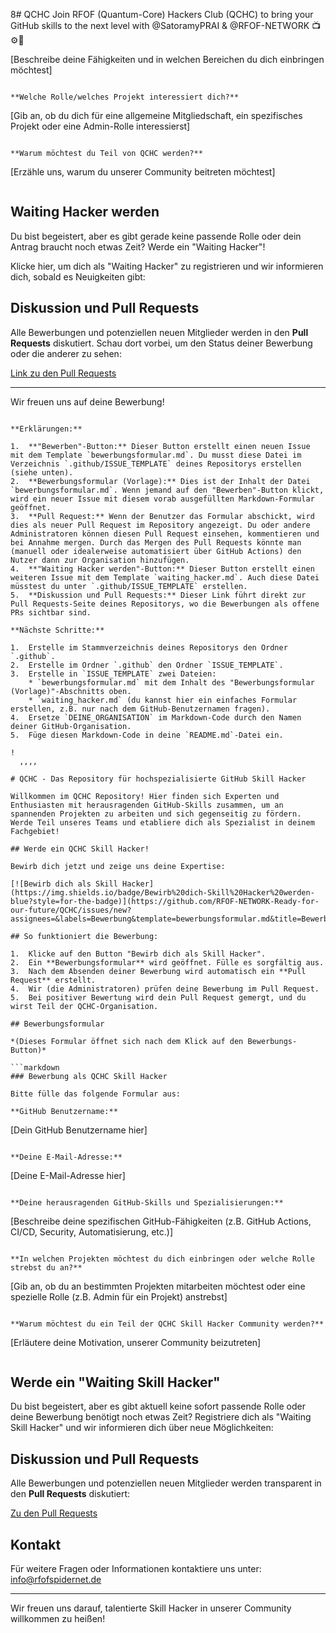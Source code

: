 8# QCHC
Join RFOF  (Quantum-Core) Hackers Club (QCHC) to bring your GitHub skills to the next level with @SatoramyPRAI &amp; @RFOF-NETWORK 📺⚙️👾


[Beschreibe deine Fähigkeiten und in welchen Bereichen du dich einbringen möchtest]

```

**Welche Rolle/welches Projekt interessiert dich?**
```

[Gib an, ob du dich für eine allgemeine Mitgliedschaft, ein spezifisches Projekt oder eine Admin-Rolle interessierst]

```

**Warum möchtest du Teil von QCHC werden?**
```

[Erzähle uns, warum du unserer Community beitreten möchtest]

```
```

## Waiting Hacker werden

Du bist begeistert, aber es gibt gerade keine passende Rolle oder dein Antrag braucht noch etwas Zeit? Werde ein "Waiting Hacker"\!

Klicke hier, um dich als "Waiting Hacker" zu registrieren und wir informieren dich, sobald es Neuigkeiten gibt:

[](https://www.google.com/search?q=https://github.com/DEINE_ORGANISATION/QCHC/issues/new%3Fassignees%3D%26labels%3DWaiting%2520Hacker%26template%3Dwaiting_hacker.md%26title%3DNeuer%2520Waiting%2520Hacker)

## Diskussion und Pull Requests

Alle Bewerbungen und potenziellen neuen Mitglieder werden in den **Pull Requests** diskutiert. Schau dort vorbei, um den Status deiner Bewerbung oder die anderer zu sehen:

[Link zu den Pull Requests](https://www.google.com/search?q=https://github.com/DEINE_ORGANISATION/QCHC/pulls)

-----

Wir freuen uns auf deine Bewerbung\!

```

**Erklärungen:**

1.  **"Bewerben"-Button:** Dieser Button erstellt einen neuen Issue mit dem Template `bewerbungsformular.md`. Du musst diese Datei im Verzeichnis `.github/ISSUE_TEMPLATE` deines Repositorys erstellen (siehe unten).
2.  **Bewerbungsformular (Vorlage):** Dies ist der Inhalt der Datei `bewerbungsformular.md`. Wenn jemand auf den "Bewerben"-Button klickt, wird ein neuer Issue mit diesem vorab ausgefüllten Markdown-Formular geöffnet.
3.  **Pull Request:** Wenn der Benutzer das Formular abschickt, wird dies als neuer Pull Request im Repository angezeigt. Du oder andere Administratoren können diesen Pull Request einsehen, kommentieren und bei Annahme mergen. Durch das Mergen des Pull Requests könnte man (manuell oder idealerweise automatisiert über GitHub Actions) den Nutzer dann zur Organisation hinzufügen.
4.  **"Waiting Hacker werden"-Button:** Dieser Button erstellt einen weiteren Issue mit dem Template `waiting_hacker.md`. Auch diese Datei müsstest du unter `.github/ISSUE_TEMPLATE` erstellen.
5.  **Diskussion und Pull Requests:** Dieser Link führt direkt zur Pull Requests-Seite deines Repositorys, wo die Bewerbungen als offene PRs sichtbar sind.

**Nächste Schritte:**

1.  Erstelle im Stammverzeichnis deines Repositorys den Ordner `.github`.
2.  Erstelle im Ordner `.github` den Ordner `ISSUE_TEMPLATE`.
3.  Erstelle in `ISSUE_TEMPLATE` zwei Dateien:
    * `bewerbungsformular.md` mit dem Inhalt des "Bewerbungsformular (Vorlage)"-Abschnitts oben.
    * `waiting_hacker.md` (du kannst hier ein einfaches Formular erstellen, z.B. nur nach dem GitHub-Benutzernamen fragen).
4.  Ersetze `DEINE_ORGANISATION` im Markdown-Code durch den Namen deiner GitHub-Organisation.
5.  Füge diesen Markdown-Code in deine `README.md`-Datei ein.

!
  ,,,,

# QCHC - Das Repository für hochspezialisierte GitHub Skill Hacker

Willkommen im QCHC Repository! Hier finden sich Experten und Enthusiasten mit herausragenden GitHub-Skills zusammen, um an spannenden Projekten zu arbeiten und sich gegenseitig zu fördern. Werde Teil unseres Teams und etabliere dich als Spezialist in deinem Fachgebiet!

## Werde ein QCHC Skill Hacker!

Bewirb dich jetzt und zeige uns deine Expertise:

[![Bewirb dich als Skill Hacker](https://img.shields.io/badge/Bewirb%20dich-Skill%20Hacker%20werden-blue?style=for-the-badge)](https://github.com/RFOF-NETWORK-Ready-for-our-future/QCHC/issues/new?assignees=&labels=Bewerbung&template=bewerbungsformular.md&title=Bewerbung%20als%20Skill%20Hacker)

## So funktioniert die Bewerbung:

1.  Klicke auf den Button "Bewirb dich als Skill Hacker".
2.  Ein **Bewerbungsformular** wird geöffnet. Fülle es sorgfältig aus.
3.  Nach dem Absenden deiner Bewerbung wird automatisch ein **Pull Request** erstellt.
4.  Wir (die Administratoren) prüfen deine Bewerbung im Pull Request.
5.  Bei positiver Bewertung wird dein Pull Request gemergt, und du wirst Teil der QCHC-Organisation.

## Bewerbungsformular

*(Dieses Formular öffnet sich nach dem Klick auf den Bewerbungs-Button)*

```markdown
### Bewerbung als QCHC Skill Hacker

Bitte fülle das folgende Formular aus:

**GitHub Benutzername:**
````

[Dein GitHub Benutzername hier]

```

**Deine E-Mail-Adresse:**
```

[Deine E-Mail-Adresse hier]

```

**Deine herausragenden GitHub-Skills und Spezialisierungen:**
```

[Beschreibe deine spezifischen GitHub-Fähigkeiten (z.B. GitHub Actions, CI/CD, Security, Automatisierung, etc.)]

```

**In welchen Projekten möchtest du dich einbringen oder welche Rolle strebst du an?**
```

[Gib an, ob du an bestimmten Projekten mitarbeiten möchtest oder eine spezielle Rolle (z.B. Admin für ein Projekt) anstrebst]

```

**Warum möchtest du ein Teil der QCHC Skill Hacker Community werden?**
```

[Erläutere deine Motivation, unserer Community beizutreten]

```
```

## Werde ein "Waiting Skill Hacker"

Du bist begeistert, aber es gibt aktuell keine sofort passende Rolle oder deine Bewerbung benötigt noch etwas Zeit? Registriere dich als "Waiting Skill Hacker" und wir informieren dich über neue Möglichkeiten:

[](https://www.google.com/search?q=https://github.com/RFOF-NETWORK-Ready-for-our-future/QCHC/issues/new%3Fassignees%3D%26labels%3DWaiting%2520Hacker%26template%3Dwaiting_hacker.md%26title%3DRegistrierung%2520als%2520Waiting%2520Skill%2520Hacker)

## Diskussion und Pull Requests

Alle Bewerbungen und potenziellen neuen Mitglieder werden transparent in den **Pull Requests** diskutiert:

[Zu den Pull Requests](https://github.com/RFOF-NETWORK-Ready-for-our-future/QCHC/pulls)

## Kontakt

Für weitere Fragen oder Informationen kontaktiere uns unter: [info@rfofspidernet.de](mailto:info@rfofspidernet.de)

-----

Wir freuen uns darauf, talentierte Skill Hacker in unserer Community willkommen zu heißen\!
